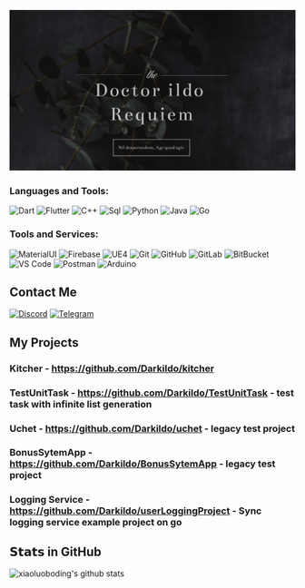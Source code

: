 ![Header](https://github.com/Darkildo/Darkildo/blob/main/assets/logo.jpg)
### Languages and Tools:
![Dart](https://img.shields.io/badge/-Dart-090909?style=for-the-badge&logo=dart&logoColor=097CDB)
![Flutter](https://img.shields.io/badge/-Flutter-090909?style=for-the-badge&logo=flutter&logoColor=47C5FB)
![C++](https://img.shields.io/badge/-C++-090909?style=for-the-badge&logo=C%2b%2b&logoColor=6296CC)
![Sql](https://img.shields.io/badge/-Sql-090909?style=for-the-badge&logo=mysql&logoColor=00648B)
![Python](https://img.shields.io/badge/-Python-black?style=for-the-badge&logo=Python)
![Java](https://img.shields.io/badge/Java-orange?style=for-the-badge&logo=java&logoColor=00648B)
![Go](https://img.shields.io/badge/go-blue?style=for-the-badge&logo=java&logoColor=00648B)
### Tools and Services:
![MaterialUI](https://img.shields.io/badge/-MatrialUI-0081CB?style=for-the-badge&logo=material-UI)
![Firebase](https://img.shields.io/badge/-Firebase-090909?style=for-the-badge&logo=firebase&logoColor=F8C52C)
![UE4](https://img.shields.io/badge/-UE4-090909?style=for-the-badge&logo=mysql&logoColor=00648B)
![Git](https://img.shields.io/badge/-Git-black?style=for-the-badge&logo=git)
![GitHub](https://img.shields.io/badge/-GitHub-181717?style=for-the-badge&logo=github)
![GitLab](https://img.shields.io/badge/-GitLab-FCA121?style=for-the-badge&logo=gitlab)
![BitBucket](https://img.shields.io/badge/-BitBucket-darkblue?style=for-the-badge&logo=bitbucket)
![VS Code](https://img.shields.io/badge/-VS%20Code-007ACC?style=for-the-badge&logo=visual-studio-code)
![Postman](https://img.shields.io/badge/Postman-black?style=for-the-badge&logo=postman)
![Arduino](https://img.shields.io/badge/Arduino-black?style=for-the-badge&logo=arduino)
## Contact Me
[![Discord](https://img.shields.io/badge/-Discord-090909?style=for-the-badge&logo=C%2b%2b&logoColor=6296CC)]()
[![Telegram](https://img.shields.io/badge/-Telegram-090909?style=for-the-badge&logo=C%2b%2b&logoColor=6296CC)](https://t.me/Agsbtkgodeh)

## My Projects
### Kitcher - https://github.com/Darkildo/kitcher
### TestUnitTask - https://github.com/Darkildo/TestUnitTask - test task with infinite list generation 
### Uchet - https://github.com/Darkildo/uchet - legacy test project
### BonusSytemApp - https://github.com/Darkildo/BonusSytemApp - legacy test project
### Logging Service - https://github.com/Darkildo/userLoggingProject - Sync logging service example project on go
## 𝗦𝘁𝗮𝘁𝘀 in GitHub
![xiaoluoboding's github stats](https://github-readme-stats.vercel.app/api?username=darkildo&show_icons=true&theme=dark)
